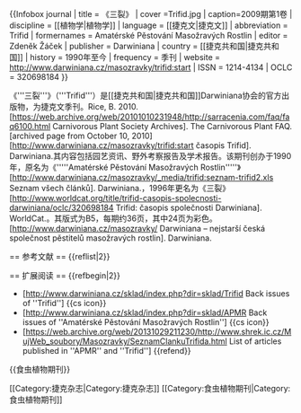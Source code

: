 {{Infobox journal
| title = 《三裂》
| cover =Trifid.jpg
| caption=2009期第1卷
| discipline = [[植物学|植物学]]
| language = [[捷克文|捷克文]]
| abbreviation = Trifid
| formernames = Amatérské Pěstování Masožravých Rostlin
| editor = Zdeněk Žáček
| publisher = Darwiniana
| country = [[捷克共和国|捷克共和国]]
| history = 1990年至今
| frequency = 季刊
| website = http://www.darwiniana.cz/masozravky/trifid:start
| ISSN = 1214-4134
| OCLC = 320698184
}}

《'''三裂'''》（'''Trifid'''）是[[捷克共和国|捷克共和国]]Darwiniana协会的官方出版物，为捷克文季刊。<ref name=Rice>Rice, B. 2010. [https://web.archive.org/web/20101010231948/http://sarracenia.com/faq/faq6100.html Carnivorous Plant Society Archives]. The Carnivorous Plant FAQ. [archived page from October 10, 2010]</ref><ref name=Darwiniana>[http://www.darwiniana.cz/masozravky/trifid:start časopis Trifid]. Darwiniana.</ref>其内容包括园艺资讯、野外考察报告及学术报告。<ref name=Darwiniana />该期刊创办于1990年，原名为《'''''Amatérské Pěstování Masožravých Rostlin'''''》<ref>[http://www.darwiniana.cz/masozravky/_media/trifid:seznam-trifid2.xls Seznam všech článků]. Darwiniana.</ref>，1996年更名为《三裂》<ref name=Darwiniana /><ref>[http://www.worldcat.org/title/trifid-casopis-spolecnosti-darwiniana/oclc/320698184 Trifid: časopis společnosti Darwiniana]. WorldCat.</ref>。其版式为B5，每期约36页，其中24页为彩色。<ref>[http://www.darwiniana.cz/masozravky/ Darwiniana – nejstarší česká společnost pěstitelů masožravých rostlin]. Darwiniana.</ref>

== 参考文献 ==
{{reflist|2}}

== 扩展阅读 ==
{{refbegin|2}}
* [http://www.darwiniana.cz/sklad/index.php?dir=sklad/Trifid Back issues of ''Trifid''] {{cs icon}}
* [http://www.darwiniana.cz/sklad/index.php?dir=sklad/APMR Back issues of ''Amatérské Pěstování Masožravých Rostlin''] {{cs icon}}
* [https://web.archive.org/web/20131029211230/http://www.shrek.ic.cz/MujWeb_soubory/Masozravky/SeznamClankuTrifida.html List of articles published in ''APMR'' and ''Trifid'']
{{refend}}

{{食虫植物期刊}}

[[Category:捷克杂志|Category:捷克杂志]]
[[Category:食虫植物期刊|Category:食虫植物期刊]]
